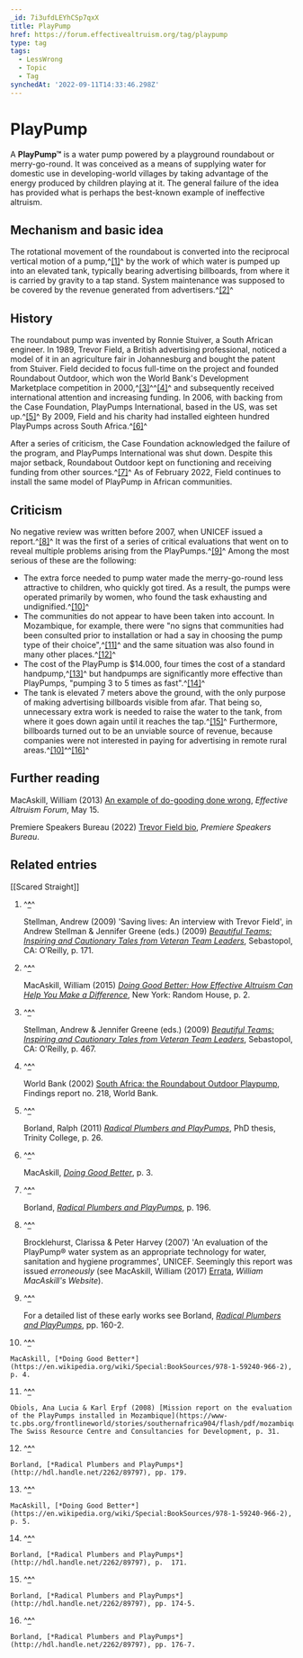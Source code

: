 ```yaml
---
_id: 7i3ufdLEYhCSp7qxX
title: PlayPump
href: https://forum.effectivealtruism.org/tag/playpump
type: tag
tags:
  - LessWrong
  - Topic
  - Tag
synchedAt: '2022-09-11T14:33:46.298Z'
---
```

# PlayPump

A **PlayPump™** is a water pump powered by a playground roundabout or merry-go-round. It was conceived as a means of supplying water for domestic use in developing-world villages by taking advantage of the energy produced by children playing at it. The general failure of the idea has provided what is perhaps the best-known example of ineffective altruism.

Mechanism and basic idea
------------------------

The rotational movement of the roundabout is converted into the reciprocal vertical motion of a pump,^[\[1\]](#fnscclfpkh1sq)^ by the work of which water is pumped up into an elevated tank, typically bearing advertising billboards, from where it is carried by gravity to a tap stand. System maintenance was supposed to be covered by the revenue generated from advertisers.^[\[2\]](#fnvg5qwcd3lak)^

History
-------

The roundabout pump was invented by Ronnie Stuiver, a South African engineer. In 1989, Trevor Field, a British advertising professional, noticed a model of it in an agriculture fair in Johannesburg and bought the patent from Stuiver. Field decided to focus full-time on the project and founded Roundabout Outdoor, which won the World Bank's Development Marketplace competition in 2000,^[\[3\]](#fnct3nf4ei93)^^[\[4\]](#fnv9v1rshb69j)^ and subsequently received international attention and increasing funding. In 2006, with backing from the Case Foundation, PlayPumps International, based in the US, was set up.^[\[5\]](#fn5gdfaqkvrr4)^ By 2009, Field and his charity had installed eighteen hundred PlayPumps across South Africa.^[\[6\]](#fn2xc0ggms1gd)^

After a series of criticism, the Case Foundation acknowledged the failure of the program, and PlayPumps International was shut down. Despite this major setback, Roundabout Outdoor kept on functioning and receiving funding from other sources.^[\[7\]](#fnue0ekt3spn)^ As of February 2022, Field continues to install the same model of PlayPump in African communities.

Criticism
---------

No negative review was written before 2007, when UNICEF issued a report.^[\[8\]](#fnbqyzn10bifn)^ It was the first of a series of critical evaluations that went on to reveal multiple problems arising from the PlayPumps.^[\[9\]](#fnkzh714wci9n)^ Among the most serious of these are the following:

*   The extra force needed to pump water made the merry-go-round less attractive to children, who quickly got tired. As a result, the pumps were operated primarily by women, who found the task exhausting and undignified.^[\[10\]](#fnjxs39ezb0k)^
*   The communities do not appear to have been taken into account. In Mozambique, for example, there were "no signs that communities had been consulted prior to installation or had a say in choosing the pump type of their choice",^[\[11\]](#fnxxvmnp8nedm)^ and the same situation was also found in many other places.^[\[12\]](#fni1ye1pilh0k)^
*   The cost of the PlayPump is $14.000, four times the cost of a standard handpump,^[\[13\]](#fneoofawmu8l8)^ but handpumps are significantly more effective than PlayPumps, "pumping 3 to 5 times as fast".^[\[14\]](#fnlktt85rvtge)^
*   The tank is elevated 7 meters above the ground, with the only purpose of making advertising billboards visible from afar. That being so, unnecessary extra work is needed to raise the water to the tank, from where it goes down again until it reaches the tap.^[\[15\]](#fnbzyihawwmk7)^ Furthermore, billboards turned out to be an unviable source of revenue, because companies were not interested in paying for advertising in remote rural areas.^[\[10\]](#fnjxs39ezb0k)^^[\[16\]](#fnnbhu2rjrntq)^

Further reading
---------------

MacAskill, William (2013) [An example of do-gooding done wrong](https://forum.effectivealtruism.org/posts/YdLaiL7ao6zwtDhzu/an-example-of-do-gooding-done-wrong), *Effective Altruism Forum*, May 15.

Premiere Speakers Bureau (2022) [Trevor Field bio](https://premierespeakers.com/trevor-field/bio), *Premiere Speakers Bureau*.

Related entries
---------------

[[Scared Straight]]

1.  ^**[^](#fnrefscclfpkh1sq)**^
    
    Stellman, Andrew (2009) 'Saving lives: An interview with Trevor Field', in Andrew Stellman & Jennifer Greene (eds.) (2009) [*Beautiful Teams: Inspiring and Cautionary Tales from Veteran Team Leaders*](https://en.wikipedia.org/wiki/Special:BookSources/978-0-596-51802-8), Sebastopol, CA: O’Reilly, p. 171.
    
2.  ^**[^](#fnrefvg5qwcd3lak)**^
    
    MacAskill, William (2015) [*Doing Good Better: How Effective Altruism Can Help You Make a Difference*](https://en.wikipedia.org/wiki/Special:BookSources/978-1-59240-966-2), New York: Random House, p. 2.
    
3.  ^**[^](#fnrefct3nf4ei93)**^
    
    Stellman, Andrew & Jennifer Greene (eds.) (2009) [*Beautiful Teams: Inspiring and Cautionary Tales from Veteran Team Leaders*](https://en.wikipedia.org/wiki/Special:BookSources/978-0-596-51802-8), Sebastopol, CA: O’Reilly, p. 467.
    
4.  ^**[^](#fnrefv9v1rshb69j)**^
    
    World Bank (2002) [South Africa: the Roundabout Outdoor Playpump](https://openknowledge.worldbank.org/bitstream/handle/10986/9749/multi0page.pdf?sequence=1&isAllowed=y), Findings report no. 218, World Bank.
    
5.  ^**[^](#fnref5gdfaqkvrr4)**^
    
    Borland, Ralph (2011) [*Radical Plumbers and PlayPumps*](http://hdl.handle.net/2262/89797), PhD thesis, Trinity College, p. 26.
    
6.  ^**[^](#fnref2xc0ggms1gd)**^
    
    MacAskill, [*Doing Good Better*](https://en.wikipedia.org/wiki/Special:BookSources/978-1-59240-966-2), p. 3.
    
7.  ^**[^](#fnrefue0ekt3spn)**^
    
    Borland, [*Radical Plumbers and PlayPumps*](http://hdl.handle.net/2262/89797), p. 196.
    
8.  ^**[^](#fnrefbqyzn10bifn)**^
    
    Brocklehurst, Clarissa & Peter Harvey (2007) 'An evaluation of the PlayPump® water system as an appropriate technology for water, sanitation and hygiene programmes', UNICEF. Seemingly this report was issued *erroneously* (see MacAskill, William (2017) [Errata](https://www.williammacaskill.com/errata/), *William MacAskill's Website*).
    
9.  ^**[^](#fnrefkzh714wci9n)**^
    
    For a detailed list of these early works see Borland, [*Radical Plumbers and PlayPumps*](http://hdl.handle.net/2262/89797), pp. 160-2.
    
10.  ^**[^](#fnrefjxs39ezb0k)**^
    
    MacAskill, [*Doing Good Better*](https://en.wikipedia.org/wiki/Special:BookSources/978-1-59240-966-2), p. 4.
    
11.  ^**[^](#fnrefxxvmnp8nedm)**^
    
    Obiols, Ana Lucia & Karl Erpf (2008) [Mission report on the evaluation of the PlayPumps installed in Mozambique](https://www-tc.pbs.org/frontlineworld/stories/southernafrica904/flash/pdf/mozambique_report.pdf), The Swiss Resource Centre and Consultancies for Development, p. 31.
    
12.  ^**[^](#fnrefi1ye1pilh0k)**^
    
    Borland, [*Radical Plumbers and PlayPumps*](http://hdl.handle.net/2262/89797), pp. 179.
    
13.  ^**[^](#fnrefeoofawmu8l8)**^
    
    MacAskill, [*Doing Good Better*](https://en.wikipedia.org/wiki/Special:BookSources/978-1-59240-966-2), p. 5.
    
14.  ^**[^](#fnreflktt85rvtge)**^
    
    Borland, [*Radical Plumbers and PlayPumps*](http://hdl.handle.net/2262/89797), p.  171.
    
15.  ^**[^](#fnrefbzyihawwmk7)**^
    
    Borland, [*Radical Plumbers and PlayPumps*](http://hdl.handle.net/2262/89797), pp. 174-5.
    
16.  ^**[^](#fnrefnbhu2rjrntq)**^
    
    Borland, [*Radical Plumbers and PlayPumps*](http://hdl.handle.net/2262/89797), pp. 176-7.